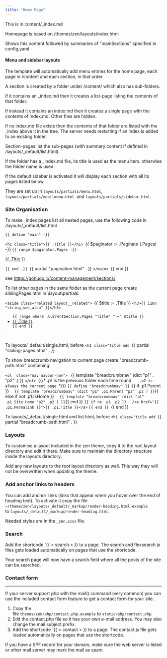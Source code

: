 ```yaml
---
title: "Home Page"
---
```


This is in content/_index.md

Homepage is based on /themes/zen/layouts/index.html

Shows this content followed by summaries of "mainSections" specified in config.yaml

#### Menu and sidebar layouts [](https://themes.gohugo.io/hugo-theme-zen/#menu-and-sidebar-layouts)

The template will automatically add menu entries for the home page, each page in /content and each section, in that order.

A section is created by a folder under /content/ which also has sub-folders.

If it contains an _index.md then it creates a list-page listing the contents of that folder.

If instead it contains an index.md then it creates a single page with the contents of index.md. Other files are hidden.

If no index.md file exists then the contents of that folder are listed with the _index above it in the tree. The server needs restarting if an index is added to an existing folder.

Section-pages list the sub-pages (with summary content if defined in /layouts/_default/list.html).

If the folder has a _index.md file, its title is used as the menu item. otherwise the folder name is used.

If the default sidebar is activated it will display each section with all its pages listed below.

They are set up in `layouts/partials/menu.html`,
`layouts/partials/mobilmenu.html` 
and `layouts/partials/sidebar.html`.

### Site Organisation

To make _index pages list all nested pages, use the following code in /layouts/_default/list.html

`{{ define "main" -}}
`<main class="main layout__main">
`<h1 class="title">{{ .Title }}</h1>
`{{ $paginator := .Paginate (.Pages) -}}
`{{ range $paginator.Pages -}}
`<p><a href="{{ .Permalink }}">{{ .Title }}</a></p>
`{{ end -}}
`{{ partial "pagination.html" . }}
`</main>
`{{ end }}</pre>

see https://gohugo.io/content-management/sections/

To list other pages in the same folder as the current page create siblingPages.html in \layout\partials:

`<aside class="related layout__related">
`{{ $title := .Title }}
`<h3>{{ i18n "string_see_also" }}</h3>
`<ul>
`{{ range where .CurrentSection.Pages "Title" "!=" $title }}
`<li><a href="{{ .RelPermalink }}">{{ .Title }}</a></li>
`{{ end }}
`</ul>
`</aside>

To layouts/_default/single.html, before `<h1 class="title add `{{ partial "sibling-pages.html" . }}

To show breadcrumb navigation to current page create "breadcrumb-path.html" containing:

`<ol  class="nav navbar-nav">
`  {{ template "breadcrumbnav" (dict "p1" . "p2" .) }}
`</ol>
`{{/* .p1 is the previous folder each time round 
`	 .p2 is always the current page 
`*/}}
`{{ define "breadcrumbnav" }}
`{{ if .p1.Parent }}
`	{{ template "breadcrumbnav" (dict "p1" .p1.Parent "p2" .p2 ) }}
`{{ else if not .p1.IsHome }}
`	{{ template "breadcrumbnav" (dict "p1" .p1.Site.Home "p2" .p2 ) }}
`{{ end }}
`{{ if ne .p1 .p2 }}
`<span>
`  /<a href="{{ .p1.Permalink }}">{{ .p1.Title }}</a>
`</span>
`{{ end }}
`{{ end }}

To layouts/_default/single.html and list.html, before `<h1 class="title add `{{ partial "breadcrumb-path.html" . }}

### Layouts [](https://themes.gohugo.io/hugo-theme-zen/#layouts)

To customise a layout included in the zen theme, copy it to the root layout directory and edit it there. Make sure to maintain the directory structure inside the layouts directory.

Add any new layouts to the root layout directory as well. This way they will not be overwritten when updating the theme.

### Add anchor links to headers [](https://themes.gohugo.io/hugo-theme-zen/#add-anchor-links-to-headers)

You can add anchor links (links that appear when you hover over the end of heading text). To activate it copy the file
`~/theme/zen/layouts/_default/_markup/render-heading.html.example` 
to `layouts/_default/_markup/render-heading.html`.

Needed styles are in the `_zen.scss` file.

### Search
Add the shortcode `{{ < search > }} to a page. The search and flexsearch js files gets loaded automatically on pages that use the shortcode.

Your search page will now have a search field where all the posts of the site can be searched.

### Contact form [](https://themes.gohugo.io/hugo-theme-zen/#contact-form)
----------------------------------------------------------------------

If your server support php with the mail() command (very common) you can use the included contact form feature to get a contact form for your site.

1.  Copy the file `themes/zen/php/contact.php.example` to `static/php/contact.php`.
2.  Edit the contact.php file so it has your own e-mail address. You may also change the mail subject prefix.
3.  Add the shortcode `{{ < contact > }} to a page. The contact.js file gets loaded automatically on pages that use the shortcode.

If you have a SPF record for your domain, make sure the web server is listed or other mail server may mark the mail as spam.